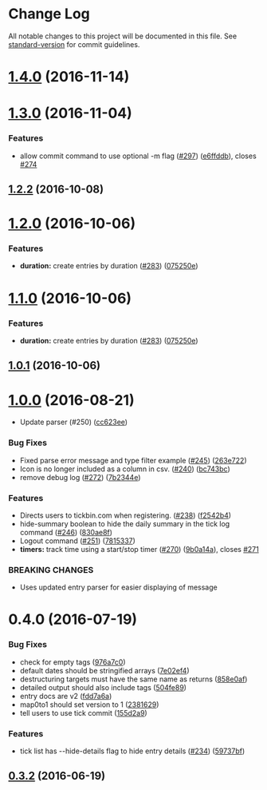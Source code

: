 # Change Log

All notable changes to this project will be documented in this file. See [standard-version](https://github.com/conventional-changelog/standard-version) for commit guidelines.

<a name="1.4.0"></a>
# [1.4.0](https://github.com/tickbin/tickbin/compare/v1.3.0...v1.4.0) (2016-11-14)



<a name="1.3.0"></a>
# [1.3.0](https://github.com/tickbin/tickbin/compare/v1.2.2...v1.3.0) (2016-11-04)


### Features

* allow commit command to use optional -m flag ([#297](https://github.com/tickbin/tickbin/issues/297)) ([e6ffddb](https://github.com/tickbin/tickbin/commit/e6ffddb)), closes [#274](https://github.com/tickbin/tickbin/issues/274)



<a name="1.2.2"></a>
## [1.2.2](https://github.com/tickbin/tickbin/compare/v1.2.0...v1.2.2) (2016-10-08)



<a name="1.2.0"></a>
# [1.2.0](https://github.com/tickbin/tickbin/compare/v1.0.1...v1.2.0) (2016-10-06)


### Features

* **duration:** create entries by duration ([#283](https://github.com/tickbin/tickbin/issues/283)) ([075250e](https://github.com/tickbin/tickbin/commit/075250e))



<a name="1.1.0"></a>
# [1.1.0](https://github.com/tickbin/tickbin/compare/v1.0.1...v1.1.0) (2016-10-06)


### Features

* **duration:** create entries by duration ([#283](https://github.com/tickbin/tickbin/issues/283)) ([075250e](https://github.com/tickbin/tickbin/commit/075250e))



<a name="1.0.1"></a>
## [1.0.1](https://github.com/tickbin/tickbin/compare/v1.0.0...v1.0.1) (2016-10-06)



<a name="1.0.0"></a>
# [1.0.0](https://github.com/tickbin/tickbin/compare/v0.4.0...v1.0.0) (2016-08-21)


* Update parser (#250) ([cc623ee](https://github.com/tickbin/tickbin/commit/cc623ee))


### Bug Fixes

* Fixed parse error message and type filter example ([#245](https://github.com/tickbin/tickbin/issues/245)) ([263e722](https://github.com/tickbin/tickbin/commit/263e722))
* Icon is no longer included as a column in csv. ([#240](https://github.com/tickbin/tickbin/issues/240)) ([bc743bc](https://github.com/tickbin/tickbin/commit/bc743bc))
* remove debug log ([#272](https://github.com/tickbin/tickbin/issues/272)) ([7b2344e](https://github.com/tickbin/tickbin/commit/7b2344e))


### Features

* Directs users to tickbin.com when registering. ([#238](https://github.com/tickbin/tickbin/issues/238)) ([f2542b4](https://github.com/tickbin/tickbin/commit/f2542b4))
* hide-summary boolean to hide the daily summary in the tick log command ([#246](https://github.com/tickbin/tickbin/issues/246)) ([830ae8f](https://github.com/tickbin/tickbin/commit/830ae8f))
* Logout command  ([#251](https://github.com/tickbin/tickbin/issues/251)) ([7815337](https://github.com/tickbin/tickbin/commit/7815337))
* **timers:** track time using a start/stop timer ([#270](https://github.com/tickbin/tickbin/issues/270)) ([9b0a14a](https://github.com/tickbin/tickbin/commit/9b0a14a)), closes [#271](https://github.com/tickbin/tickbin/issues/271)


### BREAKING CHANGES

* Uses updated entry parser for easier displaying of message



<a name="0.4.0"></a>
# 0.4.0 (2016-07-19)


### Bug Fixes

* check for empty tags ([976a7c0](https://github.com/tickbin/tickbin/commit/976a7c0))
* default dates should be stringified arrays ([7e02ef4](https://github.com/tickbin/tickbin/commit/7e02ef4))
* destructuring targets must have the same name as returns ([858e0af](https://github.com/tickbin/tickbin/commit/858e0af))
* detailed output should also include tags ([504fe89](https://github.com/tickbin/tickbin/commit/504fe89))
* entry docs are v2 ([fdd7a6a](https://github.com/tickbin/tickbin/commit/fdd7a6a))
* map0to1 should set version to 1 ([2381629](https://github.com/tickbin/tickbin/commit/2381629))
* tell users to use tick commit ([155d2a9](https://github.com/tickbin/tickbin/commit/155d2a9))


### Features

* tick list has --hide-details flag to hide entry details ([#234](https://github.com/tickbin/tickbin/issues/234)) ([59737bf](https://github.com/tickbin/tickbin/commit/59737bf))



<a name="0.3.2"></a>
## [0.3.2](https://github.com/tickbin/tickbin/compare/v0.3.1...v0.3.2) (2016-06-19)
